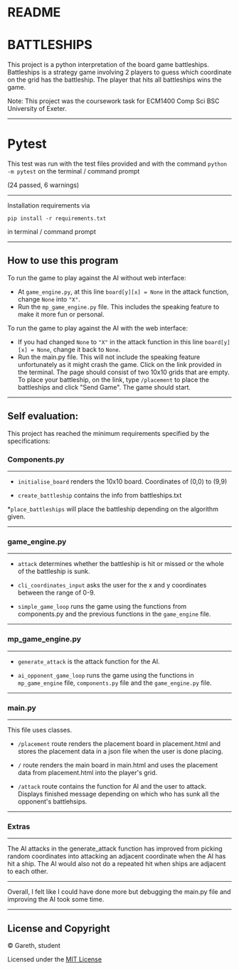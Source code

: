 # README

# BATTLESHIPS
This project is a python interpretation of the board game battleships.
Battleships is a strategy game involving 2 players to guess which coordinate on the grid has the battleship.
The player that hits all battleships wins the game. 

Note: This project was the coursework task for ECM1400 Comp Sci BSC University of Exeter.

-----------------------


# Pytest
This test was run with the test files provided and with the command `python -m pytest` on the terminal / command prompt

(24 passed, 6 warnings)

-----------------------

Installation requirements via

`pip install -r requirements.txt`

in terminal / command prompt

------------------------

## How to use this program
To run the game to play against the AI without web interface:

* At `game_engine.py`, at this line `board[y][x] = None` in the attack function, change `None` into `"X"`.
* Run the `mp_game_engine.py` file. This includes the speaking feature to make it more fun or personal.

To run the game to play against the AI with the web interface:

* If you had changed `None` to `"X"` in the attack function in this line `board[y][x] = None`, change it back to `None`.
* Run the main.py file. This will not include the speaking feature unfortunately as it might crash the game. Click on the link provided in the terminal. The page should consist of two 10x10 grids that are empty. To place your battleship, on the link, type `/placement` to place the battleships and click "Send Game". The game should start.

----------

## Self evaluation:
This project has reached the minimum requirements specified by the specifications:

### Components.py
----------
* `initialise_board` renders the 10x10 board. Coordinates of (0,0) to (9,9)

* `create_battleship` contains the info from battleships.txt

*`place_battleships` will place the battleship depending on the algorithm given.

----------

### game_engine.py
----------
* `attack` determines whether the battleship is hit or missed or the whole of the battleship is sunk.

* `cli_coordinates_input` asks the user for the x and y coordinates between the range of 0-9.

* `simple_game_loop` runs the game using the functions from components.py and the previous functions in the `game_engine` file.

----------

### mp_game_engine.py
----------
* `generate_attack` is the attack function for the AI.

* `ai_opponent_game_loop` runs the game using the functions in `mp_game_engine` file, `components.py` file and the `game_engine.py` file.

----------

### main.py
----------
This file uses classes.

* `/placement` route renders the placement board in placement.html and stores the placement data in a json file when the user is done placing.

* `/` route renders the main board in main.html and uses the placement data from placement.html into the player's grid.

* `/attack` route contains the function for AI and the user to attack. Displays finished message depending on which who has sunk all the opponent's battlehsips.

----------

### Extras
----------
The AI attacks in the generate_attack function has improved from picking random coordinates into attacking an adjacent coordinate when the AI has hit a ship. The AI would also not do a repeated hit when ships are adjacent to each other.

----------
Overall, I felt like I could have done more but debugging the main.py file and improving the AI took some time.

----------
## License and Copyright
© Gareth, student

Licensed under the [MIT License](LICENSE)